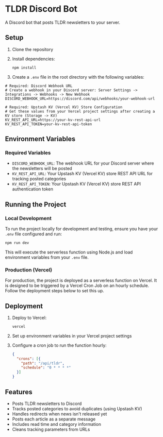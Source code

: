 # TLDR Discord Bot

A Discord bot that posts TLDR newsletters to your server.

## Setup

1. Clone the repository
2. Install dependencies:
   ```bash
   npm install
   ```

3. Create a `.env` file in the root directory with the following variables:

```env
# Required: Discord Webhook URL
# Create a webhook in your Discord server: Server Settings -> Integrations -> Webhooks -> New Webhook
DISCORD_WEBHOOK_URL=https://discord.com/api/webhooks/your-webhook-url

# Required: Upstash KV (Vercel KV) Store Configuration
# Get these values from your Vercel project settings after creating a KV store (Storage -> KV)
KV_REST_API_URL=https://your-kv-rest-api-url
KV_REST_API_TOKEN=your-kv-rest-api-token
```

## Environment Variables

### Required Variables

- `DISCORD_WEBHOOK_URL`: The webhook URL for your Discord server where the newsletters will be posted
- `KV_REST_API_URL`: Your Upstash KV (Vercel KV) store REST API URL for tracking posted categories
- `KV_REST_API_TOKEN`: Your Upstash KV (Vercel KV) store REST API authentication token

## Running the Project

### Local Development

To run the project locally for development and testing, ensure you have your `.env` file configured and run:

```bash
npm run dev
```

This will execute the serverless function using Node.js and load environment variables from your `.env` file.

### Production (Vercel)

For production, the project is deployed as a serverless function on Vercel. It is designed to be triggered by a Vercel Cron Job on an hourly schedule. Follow the deployment steps below to set this up.

## Deployment

1. Deploy to Vercel:
   ```bash
   vercel
   ```

2. Set up environment variables in your Vercel project settings

3. Configure a cron job to run the function hourly:
   ```json
   {
     "crons": [{
       "path": "/api/tldr",
       "schedule": "0 * * * *"
     }]
   }
   ```

## Features

- Posts TLDR newsletters to Discord
- Tracks posted categories to avoid duplicates (using Upstash KV)
- Handles redirects when news isn't released yet
- Posts each article as a separate message
- Includes read time and category information
- Cleans tracking parameters from URLs 